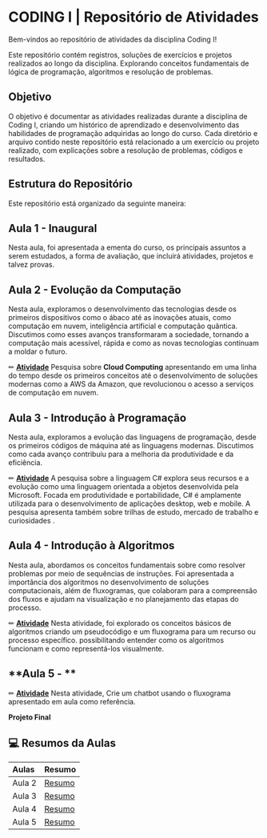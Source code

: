 # CODING I | Repositório de Atividades 

Bem-vindos ao repositório de atividades da disciplina Coding I!

Este repositório contém registros, soluções de exercícios e projetos realizados ao longo da disciplina. Explorando conceitos fundamentais de lógica de programação, algoritmos e resolução de problemas.

## Objetivo

O objetivo é documentar as atividades realizadas durante a disciplina de Coding I, criando um histórico de aprendizado e desenvolvimento das habilidades de programação adquiridas ao longo do curso. Cada diretório e arquivo contido neste repositório está relacionado a um exercício ou projeto realizado, com explicações sobre a resolução de problemas, códigos e resultados.

## Estrutura do Repositório

Este repositório está organizado da seguinte maneira:

## **Aula 1 - Inaugural** 
Nesta aula, foi apresentada a ementa do curso, os principais assuntos a serem estudados, a forma de avaliação, que incluirá atividades, projetos e talvez provas.

## **Aula 2 - Evolução da Computação**
Nesta aula,  exploramos o desenvolvimento das tecnologias desde os primeiros dispositivos como o ábaco até as inovações atuais, como computação em nuvem, inteligência artificial e computação quântica. Discutimos como esses avanços transformaram a sociedade, tornando a computação mais acessível, rápida e como as novas tecnologias continuam a moldar o futuro.

✏ [**Atividade**](https://miro.com/welcomeonboard/UXI1Z2lkSXpYLytQZVZpNTR0czB3YWpJY08rTm5xV28vQnlQYW1ldjRSRG5uNVdKT3hRdUx4T3JFenlscjBWR1BhUTlQUDlLUFJhOTFLRitreFdGZzFtS2JnUkNaOS9rZ1JNS0xCdEZ1T0JpVUl4RTc0SzBRaFFBeG42dStoR2RBS2NFMDFkcUNFSnM0d3FEN050ekl3PT0hdjE=?share_link_id=635366859427) Pesquisa sobre **Cloud Computing** apresentando em  uma linha do tempo desde os primeiros conceitos até o desenvolvimento de soluções modernas como a AWS da Amazon, que revolucionou o acesso a serviços de computação em nuvem.

## **Aula 3 - Introdução à Programação**
Nesta aula, exploramos a evolução das linguagens de programação, desde os primeiros códigos de máquina até as linguagens modernas. Discutimos como cada avanço contribuiu para a melhoria da produtividade e da eficiência.

✏ [**Atividade**](https://miro.com/welcomeonboard/NEhBODBRQXBKSVE4OWJFM3prcnVjRGJqeW9BN1plUHJsRDVuNm5CZjhHaExobHVVaWdYaTVjclhqd3g4M09VdXFFTHB6bTJrSmEzV0FmT2IvM2N0aGxtS2JnUkNaOS9rZ1JNS0xCdEZ1T0JXUm1QMTZBTlE5ZHZtR2J0dUFvRXFBS2NFMDFkcUNFSnM0d3FEN050ekl3PT0hdjE=?share_link_id=263138994058) A pesquisa sobre a linguagem C# explora seus recursos e a evolução como uma linguagem orientada a objetos desenvolvida pela Microsoft. Focada em produtividade e portabilidade, C# é amplamente utilizada para o desenvolvimento de aplicações desktop, web e mobile. A pesquisa apresenta também sobre trilhas de estudo, mercado de trabalho e curiosidades  .

## **Aula 4 - Introdução à Algoritmos**
Nesta aula, abordamos os conceitos fundamentais sobre como resolver problemas por meio de sequências de instruções. Foi apresentada a importância dos algoritmos no desenvolvimento de soluções computacionais, além de fluxogramas, que colaboram para a compreensão dos fluxos e ajudam na visualização e no planejamento das etapas do processo.

✏ [**Atividade**](https://miro.com/welcomeonboard/RUFodTlROGE2RzBQWlZma08wczFwWEN2RUprKzBKdjIvZ1pSRGpvdUhvUFAzMTZDWlJkTWxFcytScWhBdWNtMUFCU09tM1E0UjE5ZGJMdld2S0FuRDFtS2JnUkNaOS9rZ1JNS0xCdEZ1T0FmaERyREZFTWpBVFZzSEtMTTd5Lzd3VHhHVHd5UWtSM1BidUtUYmxycDRnPT0hdjE=?share_link_id=98165721347) Nesta atividade, foi explorado os conceitos básicos de algoritmos criando um pseudocódigo e um fluxograma para um recurso ou processo específico. possibilitando entender como os algoritmos funcionam e como representá-los visualmente.

## **Aula 5 - ** 

✏ [**Atividade**](https://typebot.co/my-typebot-tmytafa) Nesta atividade, Crie um chatbot usando o fluxograma apresentado em aula como referência.

**Projeto Final**

## 💻 Resumos da Aulas

| Aulas | Resumo |
|:------|:-------|
| Aula 2 | [Resumo](https://github.com/Santliam/Coding-I/blob/main/Aula2_Evolucao_Computacao.md)|
| Aula 3 | [Resumo](https://github.com/Santliam/Coding-I/blob/main/Aula3_Introducao_Programacao.md)|
| Aula 4 | [Resumo](https://github.com/Santliam/Coding-I/blob/main/Aula_4_Introdu%C3%A7%C3%A3o_Algoritmos.md)|
| Aula 5 | [Resumo](https://github.com/Santliam/Coding-I/blob/main/Aula5_.md)|
